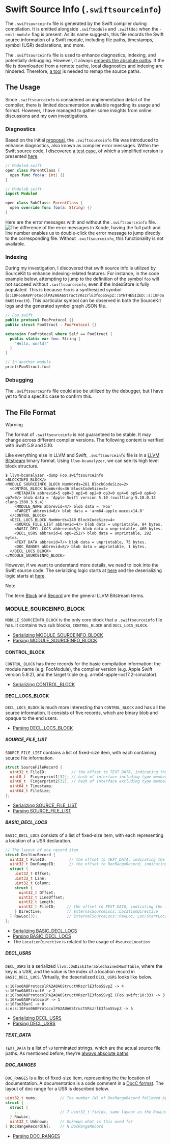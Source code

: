 # Swift Source Info (`.swiftsourceinfo`)
The `.swiftsourceinfo` file is generated by the Swift compiler during compilation. It is emitted alongside `.swiftmodule` and `.swiftdoc` when the `-emit-module` flag is present. As its name suggests, this file records the Swift source information of a Swift module, including file paths, timestamps, symbol (USR) declarations, and more.

The `.swiftsourceinfo` file is used to enhance diagnostics, indexing, and potentially debugging. However, it always [embeds the absolute paths](https://github.com/apple/swift/blob/c2ca810126074406f03dc29a44f4ad4b12f04c79/lib/Serialization/SerializeDoc.cpp#L765-L767). If the file is downloaded from a remote cache, local diagnostics and indexing are hindered. Therefore, [a tool](https://github.com/qyang-nj/source-info-import) is needed to remap the source paths.

## The Usage
Since `.swiftsourceinfo` is considered an implementation detail of the compiler, there is limited documentation available regarding its usage and format. However, I have managed to gather some insights from online discussions and my own investigations.

### Diagnostics
Based on the initial [proposal](https://forums.swift.org/t/proposal-emitting-source-information-file-during-compilation/28794), the `.swiftsourceinfo` file was introduced to enhance diagnostics, also known as compiler error messages. Within the Swift source code, I discovered [a test case](https://github.com/apple/swift/blob/17ca88c94a34b34c3c354891e899e82ce98f46ee/test/diagnostics/multi-module-diagnostics.swift), of which a simplified version is presented [here](../building/swift_source_info/diagnostics/).
``` swift
// ModuleA.swift
open class ParentClass {
  open func foo(a: Int) {}
}

// ModuleB.swift
import ModuleA

open class SubClass: ParentClass {
  open override func foo(a: String) {}
}
```

Here are the error messages with and without the `.swiftsourceinfo` file.
![The difference of the error messages](./images/swiftsourceinfo_diagnostics.png)
In Xcode, having the full path and line number enables us to double-click the error message to jump directly to the corresponding file. Without `.swiftsourceinfo`, this functionality is not available.

### Indexing
During my investigation, I discovered that swift source info is utilized by SourceKit to enhance indexing-related features. For instance, in the code example below, attempting to jump to the definition of the symbol `foo` will not succeed without `.swiftsourceinfo`, even if the IndexStore is fully populated. This is because `foo` is a synthesized symbol (`s:10Foo0A8ProtocolPA2A0A6StructVRszrlE3fooSSvpZ::SYNTHESIZED::s:10Foo0A6StructV`). This particular symbol can be observed in both the SourceKit logs and the generated symbol graph JSON file.

```swift
// Foo.swift
public protocol FooProtocol {}
public struct FooStruct : FooProtocol {}

extension FooProtocol where Self == FooStruct {
  public static var foo: String {
    "Hello, world!"
  }
}

// In another module
print(FooStruct.foo)
```

### Debugging
The `.swiftsourceinfo` file could also be utilized by the debugger, but I have yet to find a specific case to confirm this.

## The File Format
> [!WARNING]
> The format of `.swiftsourceinfo` is not guaranteed to be stable. It may change across different compiler versions. The following content is verified with Swift 5.9 and 5.10.

Like everything else in LLVM and Swift, `.swiftsourceinfo` file is in a [LLVM Bitstream](https://llvm.org/docs/BitCodeFormat.html#bitstream-format) binary format. Using `llvm-bcanalyzer`, we can see its high level block structure.

```
$ llvm-bcanalyzer -dump Foo.swiftsourceinfo
<BLOCKINFO_BLOCK/>
<MODULE_SOURCEINFO_BLOCK NumWords=281 BlockCodeSize=2>
  <CONTROL_BLOCK NumWords=36 BlockCodeSize=3>
    <METADATA abbrevid=5 op0=3 op1=0 op2=0 op3=0 op4=0 op5=0 op6=0 op7=0/> blob data = 'Apple Swift version 5.10 (swiftlang-5.10.0.13 clang-1500.3.9.4)'
    <MODULE_NAME abbrevid=4/> blob data = 'Foo'
    <TARGET abbrevid=6/> blob data = 'arm64-apple-macosx14.0'
  </CONTROL_BLOCK>
  <DECL_LOCS_BLOCK NumWords=240 BlockCodeSize=4>
    <SOURCE_FILE_LIST abbrevid=4/> blob data = unprintable, 84 bytes.
    <BASIC_DECL_LOCS abbrevid=5/> blob data = unprintable, 460 bytes.
    <DECL_USRS abbrevid=6 op0=252/> blob data = unprintable, 292 bytes.
    <TEXT_DATA abbrevid=7/> blob data = unprintable, 75 bytes.
    <DOC_RANGES abbrevid=8/> blob data = unprintable, 1 bytes.
  </DECL_LOCS_BLOCK>
</MODULE_SOURCEINFO_BLOCK>
```

However, if we want to understand more details, we need to look into the Swift source code. The serializing logic starts at [here](https://github.com/apple/swift/blob/279e147ae2ddeaf609b45a089b7acd77a00c5049/lib/Frontend/Serialization.cpp#L174) and the deserializing logic starts at [here](https://github.com/apple/swift/blob/c2ca810126074406f03dc29a44f4ad4b12f04c79/lib/Serialization/SerializedModuleLoader.cpp#L302).

> [!NOTE]
> The term [Block](https://llvm.org/docs/BitCodeFormat.html#blocks) and [Record](https://llvm.org/docs/BitCodeFormat.html#data-records) are the general LLVM Bitstream terms.


### MODULE_SOURCEINFO_BLOCK
`MODULE_SOURCEINFO_BLOCK` is the only core block that a `.swiftsourceinfo` file has. It contains two sub blocks, `CONTROL_BLOCK` and `DECL_LOCS_BLOCK`.

* [Serializing MODULE_SOURCEINFO_BLOCK](https://github.com/apple/swift/blob/c2ca810126074406f03dc29a44f4ad4b12f04c79/lib/Serialization/SerializeDoc.cpp#L880-L909)
* [Parsing MODULE_SOURCEINFO_BLOCK](https://github.com/apple/swift/blob/c2ca810126074406f03dc29a44f4ad4b12f04c79/lib/Serialization/ModuleFileSharedCore.cpp#L1232-L1299)

#### CONTROL_BLOCK
`CONTROL_BLOCK` has three records for the basic compilation information: the module name (e.g. FooModule), the compiler version (e.g. Apple Swift version 5.9.2), and the target triple (e.g. arm64-apple-ios17.2-simulator).

* [Serializing CONTROL_BLOCK](https://github.com/apple/swift/blob/c2ca810126074406f03dc29a44f4ad4b12f04c79/lib/Serialization/SerializeDoc.cpp#L856-L877)

#### DECL_LOCS_BLOCK
`DECL_LOCS_BLOCK` is much more interesting than `CONTROL_BLOCK` and has all the source information. It consists of five records, which are binary blob and opaque to the end users.
* [Parsing DECL_LOCS_BLOCK](https://github.com/apple/swift/blob/c2ca810126074406f03dc29a44f4ad4b12f04c79/lib/Serialization/ModuleFileSharedCore.cpp#L1169-L1230)

##### SOURCE_FILE_LIST
`SOURCE_FILE_LIST` contains a list of fixed-size item, with each containing source file information.
```c
struct SourceFileRecord {
  uint32_t FileID;           // the offset to TEXT_DATA, indicating the file path
  uint8_t  Fingerprint1[32]; // hash of interface including type members
  uint8_t  Fingerprint2[32]; // hash of interface excluding type members
  uint64_t Timestamp;
  uint64_t FileSize;
};
```
* [Serializing SOURCE_FILE_LIST](https://github.com/apple/swift/blob/c2ca810126074406f03dc29a44f4ad4b12f04c79/lib/Serialization/SerializeDoc.cpp#L752)
* [Parsing SOURCE_FILE_LIST](https://github.com/apple/swift/blob/c2ca810126074406f03dc29a44f4ad4b12f04c79/lib/Serialization/ModuleFile.cpp#L1089-L1141)

##### BASIC_DECL_LOCS
`BASIC_DECL_LOCS` consists of a list of fixed-size item, with each representing a location of a USR declaration.
```c
// The layout of one record item
struct DeclLocRecord {
  uint32_t FileID;          // the offset to TEXT_DATA, indicating the file path
  uint32_t DocRangeID;      // the offset to DocRangeRecord, indicating the documentation location.
  struct {
    uint32_t Offset;
    uint32_t Line;
    uint32_t Column;
    struct {
      uint32_t Offset;
      uint32_t LineOffset;
      uint32_t Length;
      uint32_t FileID;     // the offset to TEXT_DATA, indicating the file path
    } Directive;           // ExternalSourceLocs::LocationDirective
  } RawLoc[3];             // ExternalSourceLocs::RawLoc, Loc/StartLoc/EndLoc
};
```
* [Serializing BASIC_DECL_LOCS](https://github.com/apple/swift/blob/c2ca810126074406f03dc29a44f4ad4b12f04c79/lib/Serialization/SerializeDoc.cpp#L734-L750)
* [Parsing BASIC_DECL_LOCS](https://github.com/apple/swift/blob/c2ca810126074406f03dc29a44f4ad4b12f04c79/lib/Serialization/ModuleFile.cpp#L1199-L1222)
* The `LocationDirective` is related to the usage of `#sourceLocation`

##### DECL_USRS
`DECL_USRS` is a serialized  `llvm::OnDiskIterableChainedHashTable`, where the key is a USR, and the value is the index of a location record in `BASIC_DECL_LOCS`. Virtually, the deserialized `DECL_USRS` looks like below.
```
s:10Foo0A8ProtocolPA2A0A6StructVRszrlE3fooSSvpZ -> 4
s:10Foo0A6StructV -> 2
s:10Foo0A8ProtocolPA2A0A6StructVRszrlE3fooSSvgZ (Foo.swift:10:33) -> 3
s:10Foo0A8ProtocolP -> 1
s:10Foo3BarC -> 0
s:e:s:10Foo0A8ProtocolPA2A0A6StructVRszrlE3fooSSvpZ -> 5
```
* [Serializing DECL_USRS](https://github.com/apple/swift/blob/c2ca810126074406f03dc29a44f4ad4b12f04c79/lib/Serialization/SerializeDoc.cpp#L555-L568)
* [Parsing DECL_USRS](https://github.com/apple/swift/blob/c2ca810126074406f03dc29a44f4ad4b12f04c79/lib/Serialization/ModuleFileSharedCore.cpp#L1157-L1167)

##### TEXT_DATA
`TEXT_DATA` is a list of `\0` terminated strings, which are the actual source file paths. As mentioned before, they’re [always absolute paths](https://github.com/apple/swift/blob/c2ca810126074406f03dc29a44f4ad4b12f04c79/lib/Serialization/SerializeDoc.cpp#L765-L767).

##### DOC_RANGES
`DOC_RANGES` is a list of fixed-size item, representing the the location of documentation. A documentation is a code comment in a [DocC format](https://www.swift.org/documentation/docc/documenting-a-swift-framework-or-package). The layout of doc range for a USR is described below.
```c
uint32_t nums;          // The number (N) of DocRangeRecord followed by this
struct {
  struct {
    ...                 // 7 uint32_t fields, same layout as the RawLoc in DeclLocRecord
  } RawLoc;
  uint32_t Unknown;     // Unknown what is this used for
} DocRangeRecord[N];    // N DocRangeRecord
```
* [Parsing DOC_RANGES](https://github.com/apple/swift/blob/c2ca810126074406f03dc29a44f4ad4b12f04c79/lib/Serialization/ModuleFile.cpp#L1206-L1218)


